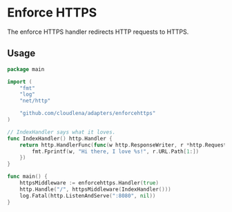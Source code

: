 # Enforce HTTPS

The enforce HTTPS handler redirects HTTP requests to HTTPS.

## Usage

```go
package main

import (
	"fmt"
	"log"
	"net/http"

	"github.com/cloudlena/adapters/enforcehttps"
)

// IndexHandler says what it loves.
func IndexHandler() http.Handler {
	return http.HandlerFunc(func(w http.ResponseWriter, r *http.Request) {
		fmt.Fprintf(w, "Hi there, I love %s!", r.URL.Path[1:])
	})
}

func main() {
	httpsMiddleware := enforcehttps.Handler(true)
	http.Handle("/", httpsMiddleware(IndexHandler()))
	log.Fatal(http.ListenAndServe(":8080", nil))
}
```
